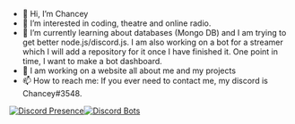 - 👋 Hi, I’m Chancey
- 👀 I’m interested in coding, theatre and online radio.
- 🌱 I’m currently learning about databases (Mongo DB) and I am trying to get better node.js/discord.js. I am also working on a bot for a streamer which I will add a repository for it once I have finished it. One point in time, I want to make a bot dashboard.
- 🤗 I am working on a website all about me and my projects
- 📫 How to reach me: If you ever need to contact me, my discord is Chancey#3548.

[![Discord Presence](https://lanyard-profile-readme.vercel.app/api/762769712907026454)](https://discord.com/users/762769712907026454)[![Discord Bots](https://top.gg/api/widget/853605214670159893.svg)](https://top.gg/bot/853605214670159893)

